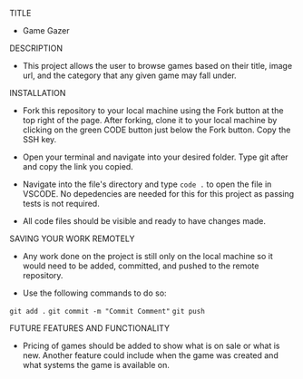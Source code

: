 TITLE

- Game Gazer

DESCRIPTION

- This project allows the user to browse games based on their title, image url, and the category that any given game may fall under. 

INSTALLATION

- Fork this repository to your local machine using the Fork button at the top right of the page. After forking, clone it to your local machine by clicking on the green CODE button just below the Fork button. Copy the SSH key. 

- Open your terminal and navigate into your desired folder. Type git after and copy the link you copied. 

- Navigate into the file's directory and type `code .` to open the file in VSCODE. No depedencies are needed for this for this project as passing tests is not required. 

- All code files should be visible and ready to have changes made. 

SAVING YOUR WORK REMOTELY 

- Any work done on the project is still only on the local machine so it would need to be added, committed, and pushed to the remote repository. 

- Use the following commands to do so:

`git add .`
`git commit -m "Commit Comment"`
`git push`

FUTURE FEATURES AND FUNCTIONALITY 

- Pricing of games should be added to show what is on sale or what is new. Another feature could include when the game was created and what systems the game is available on. 
 

